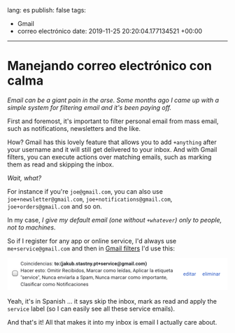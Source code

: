 lang: es
publish: false
tags:
- Gmail
- correo electrónico
date: 2019-11-25 20:20:04.177134521 +00:00

---


# Manejando correo electrónico con calma

_Email can be a giant pain in the arse. Some months ago I came up with a simple system for filtering email and it's been paying off._

First and foremost, it's important to filter personal email from mass email, such as notifications, newsletters and the like.

How? Gmail has this lovely feature that allows you to add `+anything` after your username and it will still get delivered to your inbox. And with Gmail filters, you can execute actions over matching emails, such as marking them as read and skipping the inbox.

_Wait, what?_

For instance if you're `joe@gmail.com`, you can also use `joe+newsletter@gmail.com`, `joe+notifications@gmail.com`, `joe+orders@gmail.com` and so on.

In my case, _I give my default email (one without `+whatever`) only to people, not to machines_.

So if I register for any app or online service, I'd always use `me+service@gmail.com` and then in [Gmail filters](https://mail.google.com/mail/u/0/#settings/filters) I'd use this:

![gmail-filter-service.jpg](gmail-filter-service.jpg)

Yeah, it's in Spanish ... it says skip the inbox, mark as read and apply the `service` label (so I can easily see all these service emails).

And that's it! All that makes it into my inbox is email I actually care about.
